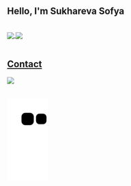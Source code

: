 ## Hello, I'm Sukhareva Sofya 
</br>

 <div>
  <a href="https://github.com/SukharevaSofia">
   <img align="center" height="170" src="https://github-readme-stats.vercel.app/api/top-langs/?username=eagrundy&layout=compact&langs_count=16&theme=dracula"/>
  <img align="center" src="https://github-readme-stats.vercel.app/api?username=SukharevaSofia&show_icons=true&theme=dracula&include_all_commits=true&count_private=true&hide=issues"/>
</div>
 
  
</br>

## Contact 
<div> 
  <a href = "mailto: sukhareva.sophia@gmail.com"><img src="https://img.shields.io/badge/-Gmail-%23333?style=for-the-badge&logo=gmail&logoColor=white" target="_blank"></a>
 </br>
</br>
 
  ![Snake animation](https://github.com/SukharevaSofia/SukharevaSofia/blob/output/github-contribution-grid-snake.svg)
 
</div>
